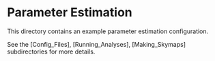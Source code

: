# Parameter Estimation

This directory contains an example parameter estimation configuration.

See the [Config_Files], [Running_Analyses], [Making_Skymaps] subdirectories for more details.